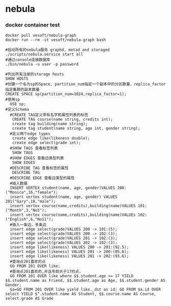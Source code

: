 # nebula
### docker container test ####
    docker pull vesoft/nebula-graph
    docker run --rm -it vesoft/nebula-graph bash
    
    #启动所有的nebula服务 graphd, metad and storaged
    ./scripts/nebula.service start all
    #通过console连接数据库
    ./bin/nebula -u user -p password
    
    #列出所有注册的storage hosts
    SHOW HOSTS
    #创建一个名为sp的Space, partition_num指定一个副本中的分区数量，replica_factor 指定集群的副本数量
    CREATE SPACE sp(partition_num=1024,replica_factor=1);
    #使用sp
      USE sp;
    #定义Schema
      #CREATE TAG定义带有名字和属性列表的标签
       CREATE TAG course(name string, credits int);
       create tag building(name string);
       create tag student(name string, age int, gender string);
      #定义两个edge types
       create edge like(likeness double);
       create edge select(grade int);
      #SHOW TAGS 查看标签列表
       SHOW TAGS
      #SHOW EDGES 查看边类型列表
       SHOW EDGES
      #DESCRIBE TAG 查看标签的属性
       DESCRIBE TAG
      #DESCRIBE EDGE 查看边类型的属性
      #插入数据
      INSERT VERTEX student(name, age, gender)VALUES 200:("Monica",16,"female");
      insert vertex student(name, age, gender) VALUES 201("Gary",18,"male");
      insert vertex course(name,credits),building(name)VALUES 101:("Month",3,"No5");
      insert vertex course(name,credits),building(name)VALUEs 102:("English",6,"No11");
      #插入一条边，多条边
      insert edge select(grade)VALUES 200 -> 101:(5);
      insert edge select(grade)VALUES 200 -> 102:(3);
      insert edge select(grade)VALUES 201 -> 102:(3);
      insert edge select(grade)VALUES 202 -> 102:(3);
      insert edge like(likeness) VALUES 200 -> 201:(92.5);
      insert edge like(likeness) VALUES 201 -> 200:(85.6);
      insert edge like(likeness) VALUES 201 -> 202:(93.6);
      #查询点201喜欢的点
      GO FROM 201 OVER like;
      #查询点201喜欢的,并且年龄大于17的点，
      GO FROM 201 OVER like where $$.student.age >= 17 YIELD $$.student.name as Friend, $$.student.age as Age, $$.student.gender AS Gender;
      $a=GO FROM 201 OVER like yield like._dst as id; GO FROM $a.id OVER select YIELD $^.student.name AS Student, $$.course.name AS Course, select.grade AS Grade

      
  
    

